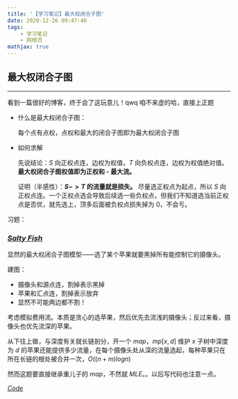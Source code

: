 ```yaml
---
title: '【学习笔记】最大权闭合子图'
date: 2020-12-26 09:47:40
tags:
    - 学习笔记
    - 网络流
mathjax: true
---
```


## 最大权闭合子图
---

看到一篇很好的博客，终于会了这玩意儿！qwq 咱不来虚的哈，直接上正题

* 什么是最大权闭合子图：

    每个点有点权，点权和最大的闭合子图即为最大权闭合子图

* 如何求解

    先说结论：$S$ 向正权点连，边权为权值，$T$ 向负权点连，边权为权值绝对值。**最大权闭合子图权值即为正权和 - 最大流。**

    证明（半感性）：**$S -> T$ 的流量就是损失。** 尽量选正权点为起点，所以 $S$ 向正权点连。一个正权点选会导致后续选一些负权点，但我们不知道选当前正权点是否优，就先选上，顶多后面被负权点损失掉为 $0$，不会亏。

习题：

### [$Salty\ Fish$](https://vjudge.net/problem/HDU-6634)

显然的最大权闭合子图模型——选了某个苹果就要黑掉所有能控制它的摄像头。

建图：
- 摄像头和源点连，割掉表示黑掉
- 苹果和汇点连，割掉表示放弃
- 显然不可能两边都不割！

考虑模拟费用流。本质是贪心的选苹果，然后优先去流浅的摄像头；反过来看，摄像头也优先流深的苹果。

从下往上做，与深度有关就长链剖分，开一个 $map$，$mp[x, d]$ 维护 $x$ 子树中深度为 $d$ 的苹果还能提供多少流量，在每个摄像头处从深的流量选起，每种苹果只在所在长链的根处被合并一次，$O((n + m)logn)$

然而这题要直接继承重儿子的 $map$，不然就 $MLE$。。以后写代码也注意一点。

[$Code$](http://acm.hdu.edu.cn/viewcode.php?rid=35876699)